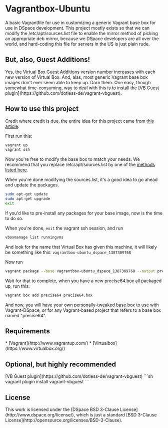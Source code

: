<h1>Vagrantbox-Ubuntu</h1>
A basic Vagrantfile for use in customizing a generic Vagrant base box for use in 
DSpace development. This project mostly exists so that we can modify the 
/etc/apt/sources.list file to enable the mirror method of picking an appropriate 
deb mirror, because we DSpace developers are all over the world, and hard-coding 
this file for servers in the US is just plain rude. 

<h2>But, also, Guest Additions!</h2>
Yes, the Virtual Box Guest Additions version number increases with each new version
of Virtual Box. And, alas, most generic Vagrant base box images don't ever
seem able to keep up. Darn them. One easy, though somewhat time-consuming, way to
deal with this is to install the [VB Guest plugin](https://github.com/dotless-de/vagrant-vbguest). 

<h2>How to use this project</h2>

Credit where credit is due, the entire idea for this project came from [this article](http://www.pvcloudsystems.com/2012/10/vagrant-modify-existing-box/).

First run this:

```sh
vagrant up
vagrant ssh
```

Now you're free to modify the base box to match your needs. We recommend that you replace
/etc/apt/sources.list by one of the [methods listed here](http://askubuntu.com/questions/319433/making-mirror-mirrors-ubuntu-com-highly-available).

When you're done modifying the sources.list, it's a good idea to go ahead and update the packages.

```sh
sudo apt-get update
sudo apt-get upgrade
exit
```

If you'd like to pre-install any packages for your base image, now is the time to do so.

When you're done, <code>exit</code> the vagrant ssh session, and run

```sh
vboxmanage list runningvms
```

And look for the name that Virtual Box has given this machine, it will likely be something like this: <code>vagrantbox-ubuntu_dspace_1387309768</code>

Now run

```sh
vagrant package --base vagrantbox-ubuntu_dspace_1387309768 --output precise64.box
```

Wait for that to complete, when you have a new precise64.box all packaged up, run this:

```sh
vagrant box add precise64 precise64.box
```

And now, you will have your own personally-tweaked base box to use with Vagrant-DSpace, or for any Vagrant-based project that refers to a base box named "precise64".

<h2>Requirements</h2>
 * [Vagrant](http://www.vagrantup.com/)
 * [Virtualbox](https://www.virtualbox.org/)

<h2>Optional, but highly recommended</h2>
[VB Guest plugin](https://github.com/dotless-de/vagrant-vbguest) 
```sh
vagrant plugin install vagrant-vbguest
```

<h2>License</h2>
This work is licensed under the [DSpace BSD 3-Clause License](http://www.dspace.org/license/), which is just a standard [BSD 3-Clause License](http://opensource.org/licenses/BSD-3-Clause).
